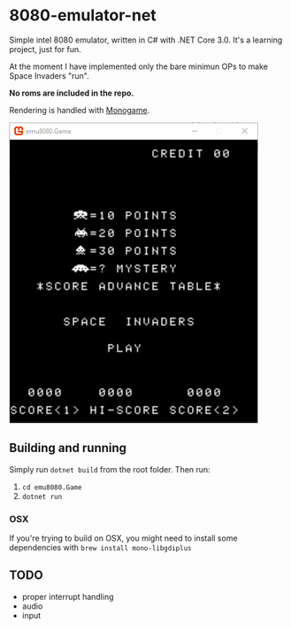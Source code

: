 # 8080-emulator-net

Simple intel 8080 emulator, written in C# with .NET Core 3.0. It's a learning project, just for fun.

At the moment I have implemented only the bare minimun OPs to make Space Invaders "run".

**No roms are included in the repo.**

Rendering is handled with [Monogame](http://www.monogame.net/).

![Space Invaders](https://raw.githubusercontent.com/mizrael/8080-emulator-net/master/screenshots/space_invaders1.png)

## Building and running
Simply run `dotnet build` from the root folder. Then run:
1. `cd emu8080.Game`
1. `dotnet run`

### OSX
If you're trying to build on OSX, you might need to install some dependencies with `brew install mono-libgdiplus`

## TODO
- proper interrupt handling
- audio
- input